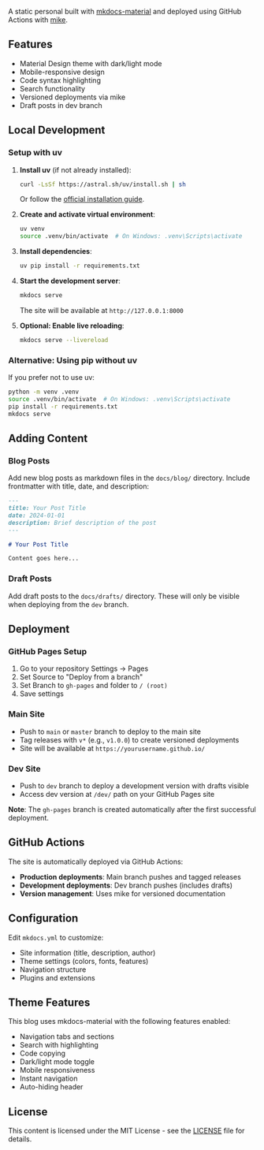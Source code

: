 A static personal built with [mkdocs-material](https://squidfunk.github.io/mkdocs-material/) and deployed using GitHub Actions with [mike](https://github.com/jimporter/mike).

## Features

- Material Design theme with dark/light mode
- Mobile-responsive design
- Code syntax highlighting
- Search functionality
- Versioned deployments via mike
- Draft posts in dev branch

## Local Development

### Setup with uv

1. **Install uv** (if not already installed):
   ```bash
   curl -LsSf https://astral.sh/uv/install.sh | sh
   ```
   Or follow the [official installation guide](https://docs.astral.sh/uv/getting-started/installation/).

2. **Create and activate virtual environment**:
   ```bash
   uv venv
   source .venv/bin/activate  # On Windows: .venv\Scripts\activate
   ```

3. **Install dependencies**:
   ```bash
   uv pip install -r requirements.txt
   ```

4. **Start the development server**:
   ```bash
   mkdocs serve
   ```

   The site will be available at `http://127.0.0.1:8000`

5. **Optional: Enable live reloading**:
   ```bash
   mkdocs serve --livereload
   ```

### Alternative: Using pip without uv

If you prefer not to use uv:

```bash
python -m venv .venv
source .venv/bin/activate  # On Windows: .venv\Scripts\activate
pip install -r requirements.txt
mkdocs serve
```

## Adding Content

### Blog Posts
Add new blog posts as markdown files in the `docs/blog/` directory. Include frontmatter with title, date, and description:

```markdown
---
title: Your Post Title
date: 2024-01-01
description: Brief description of the post
---

# Your Post Title

Content goes here...
```

### Draft Posts
Add draft posts to the `docs/drafts/` directory. These will only be visible when deploying from the `dev` branch.

## Deployment

### GitHub Pages Setup
1. Go to your repository Settings → Pages
2. Set Source to "Deploy from a branch"
3. Set Branch to `gh-pages` and folder to `/ (root)`
4. Save settings

### Main Site
- Push to `main` or `master` branch to deploy to the main site
- Tag releases with `v*` (e.g., `v1.0.0`) to create versioned deployments
- Site will be available at `https://yourusername.github.io/`

### Dev Site
- Push to `dev` branch to deploy a development version with drafts visible
- Access dev version at `/dev/` path on your GitHub Pages site

**Note**: The `gh-pages` branch is created automatically after the first successful deployment.

## GitHub Actions

The site is automatically deployed via GitHub Actions:

- **Production deployments**: Main branch pushes and tagged releases
- **Development deployments**: Dev branch pushes (includes drafts)
- **Version management**: Uses mike for versioned documentation

## Configuration

Edit `mkdocs.yml` to customize:
- Site information (title, description, author)
- Theme settings (colors, fonts, features)
- Navigation structure
- Plugins and extensions

## Theme Features

This blog uses mkdocs-material with the following features enabled:
- Navigation tabs and sections
- Search with highlighting
- Code copying
- Dark/light mode toggle
- Mobile responsiveness
- Instant navigation
- Auto-hiding header

## License

This content is licensed under the MIT License - see the [LICENSE](LICENSE) file for details.
